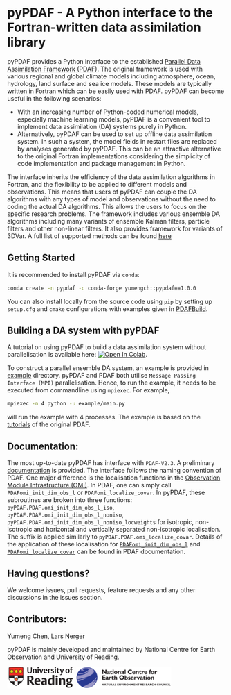 # pyPDAF - A Python interface to the Fortran-written data assimilation library

pyPDAF provides a Python interface to the established [Parallel Data Assimilation Framework (PDAF)](https://pdaf.awi.de/trac/wiki). The original framework is used with various regional and global climate models including atmosphere, ocean, hydrology, land surface and sea ice models. These models are typically written in Fortran which can be easily used with PDAF. pyPDAF can become useful in the following scenarios:
- With an increasing number of Python-coded numerical models, especially machine learning models, pyPDAF is a convenient tool to implement data assimilation (DA) systems purely in Python.
- Alternatively, pyPDAF can be used to set up offline data assimilation system. In such a system, the model fields in restart files are replaced by analyses generated by pyPDAF. This can be an attractive alternative to the original Fortran implementations considering the simplicity of code implementation and package management in Python.

The interface inherits the efficiency of the data assimilation algorithms in Fortran, and the flexibility to be applied to different models and observations. This means that users of pyPDAF can couple the DA algorithms with any types of model and observations without the need to coding the actual DA algorithms. This allows the users to focus on the specific research problems. The framework includes various ensemble DA algorithms including many variants of ensemble Kalman filters, particle filters and other non-linear filters. It also provides framework for variants of 3DVar. A full list of supported methods can be found [here](https://pdaf.awi.de/trac/wiki/AvailableOptionsforInitPDAF)

## Getting Started
It is recommended to install pyPDAF via `conda`:
```bash
conda create -n pypdaf -c conda-forge yumengch::pypdaf==1.0.0
```
You can also install locally from the source code using `pip` by setting up `setup.cfg` and `cmake` configurations with examples given in [PDAFBuild](PDAFBuild).

## Building a DA system with pyPDAF
A tutorial on using pyPDAF to build a data assimilation system without parallelisation is available here:
[![Open In Colab](https://colab.research.google.com/assets/colab-badge.svg)](https://colab.research.google.com/github/yumengch/pyPDAF/). 

To construct a parallel ensemble DA system, an example is provided in [example](example) directory. pyPDAF and PDAF both utilise `Message Passing Interface (MPI)` parallelisation. Hence, to run the example, it needs to be executed from commandline using `mpiexec`. For example,
```bash
mpiexec -n 4 python -u example/main.py
```
will run the example with 4 processes. The example is based on the [tutorials](http://pdaf.awi.de/trac/wiki/FirstSteps) of the original PDAF.


## Documentation:
The most up-to-date pyPDAF has interface with ```PDAF-V2.3```. A preliminary [documentation](https://yumengch.github.io/pyPDAF/index.html) is provided. The interface follows the naming convention of PDAF. One major difference is the localisation functions in the [Observation Module Infrastructure (OMI)](https://pdaf.awi.de/trac/wiki/PDAF_OMI_Overview). In PDAF, one can simply call `PDAFomi_init_dim_obs_l` or `PDAFomi_localize_covar`. In pyPDAF, these subroutines are broken into three functions: `pyPDAF.PDAF.omi_init_dim_obs_l_iso`, `pyPDAF.PDAF.omi_init_dim_obs_l_noniso`, `pyPDAF.PDAF.omi_init_dim_obs_l_noniso_locweights` for isotropic, non-isotropic and horizontal and vertically separated non-isotropic localisation. The suffix is applied similarly to `pyPDAF.PDAF.omi_localize_covar`. Details of the application of these localisation for [`PDAFomi_init_dim_obs_l`](https://pdaf.awi.de/trac/wiki/OMI_observation_modules#init_dim_obs_l_OBSTYPE) and [`PDAFomi_localize_covar`](https://pdaf.awi.de/trac/wiki/OMI_observation_modules#localize_covar_OBSTYPE) can be found in PDAF documentation.


## Having questions?
We welcome issues, pull requests, feature requests and any other discussions in the issues section.

## Contributors:
Yumeng Chen, Lars Nerger

pyPDAF is mainly developed and maintained by National Centre for Earth Observation and University of Reading.

<img src="https://github.com/nansencenter/DAPPER/blob/master/docs/imgs/UoR-logo.png?raw=true" height="50" /> <img src="https://github.com/nansencenter/DAPPER/blob/master/docs/imgs/nceologo1000.png?raw=true" height="50">
